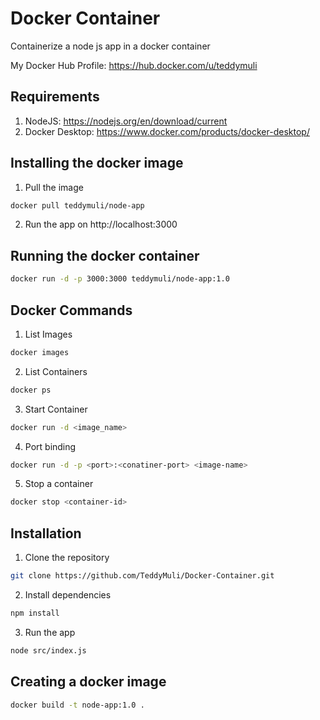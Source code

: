 # Docker Container
Containerize a node js app in a docker container

My Docker Hub Profile: https://hub.docker.com/u/teddymuli

## Requirements
1. NodeJS: https://nodejs.org/en/download/current
2. Docker Desktop: https://www.docker.com/products/docker-desktop/

## Installing the docker image
1. Pull the image
``` bash
docker pull teddymuli/node-app
```
2. Run the app on http://localhost:3000


## Running the docker container
``` bash
docker run -d -p 3000:3000 teddymuli/node-app:1.0
```

## Docker Commands
1. List Images
``` bash
docker images
```
2. List Containers
``` bash
docker ps
```
3. Start Container
``` bash
docker run -d <image_name>
```
4. Port binding
``` bash
docker run -d -p <port>:<conatiner-port> <image-name>
```
5. Stop a container
``` bash
docker stop <container-id>
```

## Installation
1. Clone the repository
``` bash
git clone https://github.com/TeddyMuli/Docker-Container.git
```
2. Install dependencies
``` bash
npm install
```
3. Run the app
``` bash
node src/index.js
```

## Creating a docker image

``` bash
docker build -t node-app:1.0 .
```
